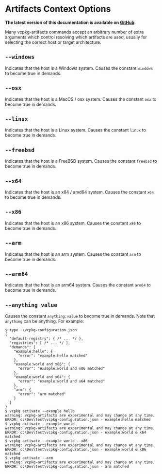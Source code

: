 # Artifacts Context Options

**The latest version of this documentation is available on [GitHub](https://github.com/Microsoft/vcpkg/tree/master/docs/commands/artifacts-context-options.md).**

Many vcpkg-artifacts commands accept an arbitrary number of extra arguments which control resolving which artifacts are used, usually for selecting the correct host or target architecture.

<a name="windows"></a>

## `--windows`

Indicates that the host is a Windows system. Causes the constant `windows` to become true in demands.

<a name="osx"></a>

## `--osx`

Indicates that the host is a MacOS / osx system. Causes the constant `osx` to become true in demands.

<a name="linux"></a>

## `--linux`

Indicates that the host is a Linux system. Causes the constant `linux` to become true in demands.

<a name="freebsd"></a>

## `--freebsd`

Indicates that the host is a FreeBSD system. Causes the constant `freebsd` to become true in demands.

<a name="x64"></a>

## `--x64`

Indicates that the host is an x64 / amd64 system. Causes the constant `x64` to become true in demands.

<a name="x86"></a>

## `--x86`

Indicates that the host is an x86 system. Causes the constant `x86` to become true in demands.

<a name="arm"></a>

## `--arm`

Indicates that the host is an arm system. Causes the constant `arm` to become true in demands.

<a name="arm64"></a>

## `--arm64`

Indicates that the host is an arm64 system. Causes the constant `arm64` to become true in demands.

<a name="otherwise"></a>

## `--anything value`

Causes the constant `anything:value` to become true in demands. Note that `anything` can be anything. For example:

```no-highlight
$ type .\vcpkg-configuration.json
{
  "default-registry": { /* ... */ },
  "registries": [ /* ... */ ],
  "demands": {
    "example:hello": {
      "error": "example:hello matched"
    },
    "example:world and x86": {
      "error": "example:world and x86 matched"
    },
    "example:world and x64": {
      "error": "example:world and x64 matched"
    },
    "arm": {
      "error": "arm matched"
    }
  }
}
$ vcpkg activate --example hello
warning: vcpkg-artifacts are experimental and may change at any time.
ERROR: c:\Dev\test\vcpkg-configuration.json - example:hello matched
$ vcpkg activate --example world
warning: vcpkg-artifacts are experimental and may change at any time.
ERROR: c:\Dev\test\vcpkg-configuration.json - example:world & x64 matched
$ vcpkg activate --example world --x86
warning: vcpkg-artifacts are experimental and may change at any time.
ERROR: c:\Dev\test\vcpkg-configuration.json - example:world & x86 matched
$ vcpkg activate --arm
warning: vcpkg-artifacts are experimental and may change at any time.
ERROR: c:\Dev\test\vcpkg-configuration.json - arm matched
```
